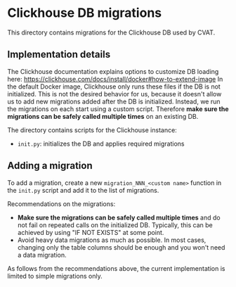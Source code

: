 <!--
 Copyright (C) CVAT.ai Corporation

 SPDX-License-Identifier: MIT
-->

# Clickhouse DB migrations

This directory contains migrations for the Clickhouse DB used by CVAT.

## Implementation details

The Clickhouse documentation explains options to customize DB loading here:
<https://clickhouse.com/docs/install/docker#how-to-extend-image>
In the default Docker image, Clickhouse only runs these files if the DB is not initialized.
This is not the desired behavior for us, because it doesn't allow us to add new migrations
added after the DB is initialized. Instead, we run the migrations on each start using a custom
script. Therefore **make sure the migrations can be safely called multiple times**
on an existing DB.

The directory contains scripts for the Clickhouse instance:
- `init.py`: initializes the DB and applies required migrations

## Adding a migration

To add a migration, create a new `migration_NNN_<custom name>` function in the `init.py` script
and add it to the list of migrations.

Recommendations on the migrations:
- **Make sure the migrations can be safely called multiple times**
  and do not fail on repeated calls on the initialized DB.
  Typically, this can be achieved by using "IF NOT EXISTS" at some point.
- Avoid heavy data migrations as much as possible. In most cases, changing only the table
  columns should be enough and you won't need a data migration.

As follows from the recommendations above, the current implementation is limited
to simple migrations only.
